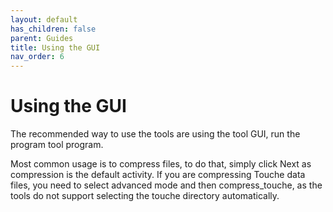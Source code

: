 ```yaml
---
layout: default
has_children: false
parent: Guides
title: Using the GUI
nav_order: 6
---
```


# Using the GUI

The recommended way to use the tools are using the tool GUI, run the program tool program.

Most common usage is to compress files, to do that, simply click Next as compression is the default activity. If you are compressing Touche data files, you need to select advanced mode and then compress_touche, as the tools do not support selecting the touche directory automatically.